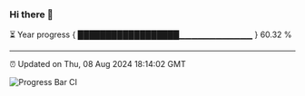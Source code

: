 ### Hi there 👋

⏳ Year progress { ██████████████████▁▁▁▁▁▁▁▁▁▁▁▁ } 60.32 %

---

⏰ Updated on Thu, 08 Aug 2024 18:14:02 GMT

![Progress Bar CI](https://github.com/code-lakshay/GitHub-Actions-Demo/workflows/Progress%20Bar%20CI/badge.svg)
